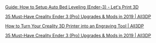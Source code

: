 [Guide: How to Setup Auto Bed Leveling (Ender-3) - Let's Print 3D](https://letsprint3d.net/2018/07/31/guide-how-to-setup-auto-bed-leveling-ender-3/)

[35 Must-Have Creality Ender 3 (Pro) Upgrades & Mods in 2019 | All3DP](https://all3dp.com/1/20-must-creality-ender-3-upgrades-mods/)

[How to Turn Your Creality 3D Printer into an Engraving Tool | All3DP](https://all3dp.com/1/weekend-project-turn-creality-3d-printer-engraving-tool/)

[35 Must-Have Creality Ender 3 (Pro) Upgrades & Mods in 2019 | All3DP](https://all3dp.com/1/20-must-creality-ender-3-upgrades-mods/)

